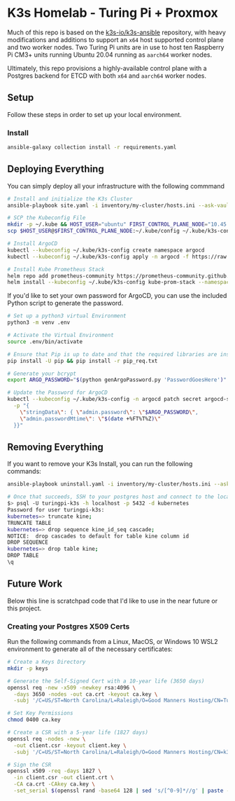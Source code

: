 # K3s Homelab - Turing Pi + Proxmox

Much of this repo is based on the [k3s-io/k3s-ansible](https://github.com/k3s-io/k3s-ansible) repository, with heavy modifications and additions to support an `x64` host supported control plane and two worker nodes. Two Turing Pi units are in use to host ten Raspberry Pi CM3+ units running Ubuntu 20.04 running as `aarch64` worker nodes.

Ultimately, this repo provisions a highly-available control plane with a Postgres backend for ETCD with both `x64` and `aarch64` worker nodes.

## Setup

Follow these steps in order to set up your local environment.

### Install

```bash
ansible-galaxy collection install -r requirements.yaml
```

## Deploying Everything

You can simply deploy all your infrastructure with the following commmand

```bash
# Install and initialize the K3s Cluster
ansible-playbook site.yaml -i inventory/my-cluster/hosts.ini --ask-vault-pass

# SCP the Kubeconfig File
mkdir -p ~/.kube && HOST_USER="ubuntu" FIRST_CONTROL_PLANE_NODE="10.45.0.35" \
scp $HOST_USER@$FIRST_CONTROL_PLANE_NODE:~/.kube/config ~/.kube/k3s-config

# Install ArgoCD
kubectl --kubeconfig ~/.kube/k3s-config create namespace argocd
kubectl --kubeconfig ~/.kube/k3s-config apply -n argocd -f https://raw.githubusercontent.com/argoproj/argo-cd/stable/manifests/install.yaml

# Install Kube Prometheus Stack
helm repo add prometheus-community https://prometheus-community.github.io/helm-charts && helm repo update
helm install --kubeconfig ~/.kube/k3s-config kube-prom-stack --namespace kube-system prometheus-community/kube-prometheus-stack
```

If you'd like to set your own password for ArgoCD, you can use the included Python script to generate the password.

```bash
# Set up a python3 virtual Environment
python3 -m venv .env

# Activate the Virtual Environment
source .env/bin/activate

# Ensure that Pip is up to date and that the required libraries are installed
pip install -U pip && pip install -r pip_req.txt

# Generate your bcrypt 
export ARGO_PASSWORD="$(python genArgoPassword.py 'PasswordGoesHere')"

# Update the Password for ArgoCD
kubectl --kubeconfig ~/.kube/k3s-config -n argocd patch secret argocd-secret \
  -p "{
    \"stringData\": { \"admin.password\": \"$ARGO_PASSWORD\",
    \"admin.passwordMtime\": \"$(date +%FT%T%Z)\"
  }}"
```

## Removing Everything

If you want to remove your K3s Install, you can run the following commands:

```bash
ansible-playbook uninstall.yaml -i inventory/my-cluster/hosts.ini --ask-vault-pass

# Once that succeeds, SSH to your postgres host and connect to the local postgres database
$> psql -U turingpi-k3s -h localhost -p 5432 -d kubernetes
Password for user turingpi-k3s:
kubernetes=> truncate kine;
TRUNCATE TABLE
kubernetes=> drop sequence kine_id_seq cascade;
NOTICE:  drop cascades to default for table kine column id
DROP SEQUENCE
kubernetes=> drop table kine;
DROP TABLE
\q
```

## Future Work

Below this line is scratchpad code that I'd like to use in the near future or this project.
### Creating your Postgres X509 Certs

Run the following commands from a Linux, MacOS, or Windows 10 WSL2 environment to generate all of the necessary certificates:

```bash
# Create a Keys Directory
mkdir -p keys

# Generate the Self-Signed Cert with a 10-year life (3650 days)
openssl req -new -x509 -newkey rsa:4096 \
  -days 3650 -nodes -out ca.crt -keyout ca.key \
  -subj '/C=US/ST=North Carolina/L=Raleigh/O=Good Manners Hosting/CN=Turing Pi K3s Postgres'

# Set Key Permissions
chmod 0400 ca.key

# Create a CSR with a 5-year life (1827 days)
openssl req -nodes -new \
  -out client.csr -keyout client.key \
  -subj '/C=US/ST=North Carolina/L=Raleigh/O=Good Manners Hosting/CN=k3s-postgres.danmanners.io'

# Sign the CSR
openssl x509 -req -days 1827 \
  -in client.csr -out client.crt \
  -CA ca.crt -CAkey ca.key \
  -set_serial $(openssl rand -base64 128 | sed 's/[^0-9]*//g' | paste -sd+ - | bc)
```

